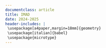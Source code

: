 ```yaml
---
documentclass: article
title: IMAD
date: 2024-2025
header-includes: |
 \usepackage[a4paper,margin=18mm]{geometry}
 \usepackage[italian]{babel}
 \usepackage{microtype}
---
```


